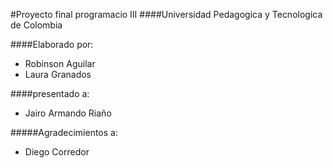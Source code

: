 #Proyecto final programacio III
####Universidad Pedagogica y Tecnologica de Colombia

####Elaborado por:
* Robinson Aguilar
* Laura Granados

####presentado a:
* Jairo Armando Riaño

#####Agradecimientos a:
* Diego Corredor
